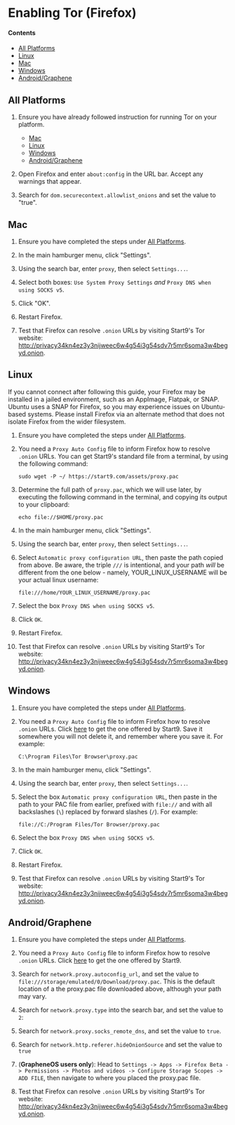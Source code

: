 # Enabling Tor (Firefox)

#### Contents

- [All Platforms](#all-platforms)
- [Linux](#linux)
- [Mac](#mac)
- [Windows](#windows)
- [Android/Graphene](#androidgraphene)

## All Platforms

1. Ensure you have already followed instruction for running Tor on your platform.

   - [Mac](../../device-guides/mac/tor.md)
   - [Linux](../../device-guides/linux/tor.md)
   - [Windows](../../device-guides/windows/tor.md)
   - [Android/Graphene](../../device-guides/android/tor.md)

1. Open Firefox and enter `about:config` in the URL bar. Accept any warnings that appear.

1. Search for `dom.securecontext.allowlist_onions` and set the value to "true".

## Mac

1. Ensure you have completed the steps under [All Platforms](#all-platforms).

1. In the main hamburger menu, click "Settings".

1. Using the search bar, enter `proxy`, then select `Settings...`.

1. Select both boxes: `Use System Proxy Settings` _and_ `Proxy DNS when using SOCKS v5`.

1. Click "OK".

1. Restart Firefox.

1. Test that Firefox can resolve `.onion` URLs by visiting Start9's Tor website: http://privacy34kn4ez3y3nijweec6w4g54i3g54sdv7r5mr6soma3w4begyd.onion.

## Linux

<div class="warning">
 If you cannot connect after following this guide, your Firefox may be installed in a jailed environment, such as an AppImage, Flatpak, or SNAP.  Ubuntu uses a SNAP for Firefox, so you may experience issues on Ubuntu-based systems.  Please install Firefox via an alternate method that does not isolate Firefox from the wider filesystem.
</div>

1.  Ensure you have completed the steps under [All Platforms](#all-platforms).

1.  You need a `Proxy Auto Config` file to inform Firefox how to resolve `.onion` URLs. You can get Start9's standard file from a terminal, by using the following command:

        sudo wget -P ~/ https://start9.com/assets/proxy.pac

1.  Determine the full path of `proxy.pac`, which we will use later, by executing the following command in the terminal, and copying its output to your clipboard:

        echo file://$HOME/proxy.pac

1.  In the main hamburger menu, click "Settings".

1.  Using the search bar, enter `proxy`, then select `Settings...`.

1.  Select `Automatic proxy configuration URL`, then paste the path copied from above. Be aware, the triple `///` is intentional, and your path _will_ be different from the one below - namely, YOUR_LINUX_USERNAME will be your actual linux username:

        file:///home/YOUR_LINUX_USERNAME/proxy.pac

1.  Select the box `Proxy DNS when using SOCKS v5`.

1.  Click `OK`.

1.  Restart Firefox.

1.  Test that Firefox can resolve `.onion` URLs by visiting Start9's Tor website: http://privacy34kn4ez3y3nijweec6w4g54i3g54sdv7r5mr6soma3w4begyd.onion.

## Windows

1.  Ensure you have completed the steps under [All Platforms](#all-platforms).

1.  You need a `Proxy Auto Config` file to inform Firefox how to resolve `.onion` URLs. Click <a href="https://start9.com/assets/proxy.pac" download>here</a> to get the one offered by Start9. Save it somewhere you will not delete it, and remember where you save it. For example:

        C:\Program Files\Tor Browser\proxy.pac

1.  In the main hamburger menu, click "Settings".

1.  Using the search bar, enter `proxy`, then select `Settings...`.

1.  Select the box `Automatic proxy configuration URL`, then paste in the path to your PAC file from earlier, prefixed with `file://` and with all backslashes (`\`) replaced by forward slashes (`/`). For example:

        file://C:/Program Files/Tor Browser/proxy.pac

1.  Select the box `Proxy DNS when using SOCKS v5`.

1.  Click `OK`.

1.  Restart Firefox.

1.  Test that Firefox can resolve `.onion` URLs by visiting Start9's Tor website: http://privacy34kn4ez3y3nijweec6w4g54i3g54sdv7r5mr6soma3w4begyd.onion.

## Android/Graphene

1. Ensure you have completed the steps under [All Platforms](#all-platforms).

1. You need a `Proxy Auto Config` file to inform Firefox how to resolve `.onion` URLs. Click <a href="https://start9.com/assets/proxy.pac" download>here</a> to get the one offered by Start9.

1. Search for `network.proxy.autoconfig_url`, and set the value to `file:///storage/emulated/0/Download/proxy.pac`. This is the default location of a the proxy.pac file downloaded above, although your path may vary.

1. Search for `network.proxy.type` into the search bar, and set the value to `2`:

1. Search for `network.proxy.socks_remote_dns`, and set the value to `true`.

1. Search for `network.http.referer.hideOnionSource` and set the value to `true`

1. (**GrapheneOS users only**): Head to `Settings -> Apps -> Firefox Beta -> Permissions -> Photos and videos -> Configure Storage Scopes -> ADD FILE`, then navigate to where you placed the proxy.pac file.

1. Test that Firefox can resolve `.onion` URLs by visiting Start9's Tor website: http://privacy34kn4ez3y3nijweec6w4g54i3g54sdv7r5mr6soma3w4begyd.onion.
